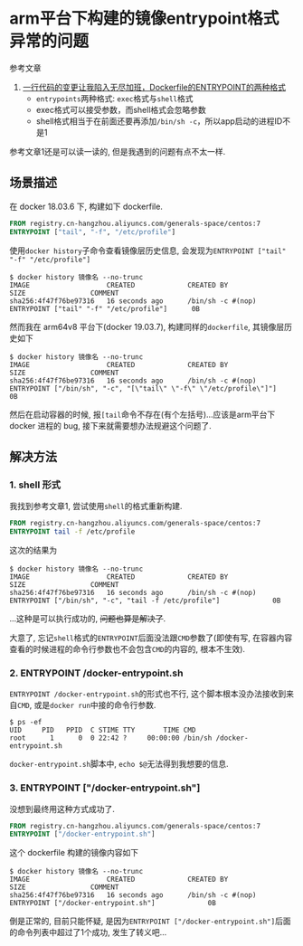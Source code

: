# arm平台下构建的镜像entrypoint格式异常的问题

参考文章

1. [一行代码的变更让我陷入无尽加班，Dockerfile的ENTRYPOINT的两种格式](https://www.pkslow.com/archives/docker-entrypoint-issue)
    - `entrypoints`两种格式: `exec`格式与`shell`格式
    - exec格式可以接受参数，而shell格式会忽略参数
    - shell格式相当于在前面还要再添加`/bin/sh -c`，所以app启动的进程ID不是1

参考文章1还是可以读一读的, 但是我遇到的问题有点不太一样.

## 场景描述

在 docker 18.03.6 下, 构建如下 dockerfile.

```dockerfile
FROM registry.cn-hangzhou.aliyuncs.com/generals-space/centos:7
ENTRYPOINT ["tail", "-f", "/etc/profile"]
```

使用`docker history`子命令查看镜像层历史信息, 会发现为`ENTRYPOINT ["tail" "-f" "/etc/profile"]`

```console
$ docker history 镜像名 --no-trunc
IMAGE                   CREATED             CREATED BY                                                      SIZE                COMMENT
sha256:4f47f76be97316   16 seconds ago      /bin/sh -c #(nop)  ENTRYPOINT ["tail" "-f" "/etc/profile"]      0B
```

然而我在 arm64v8 平台下(docker 19.03.7), 构建同样的`dockerfile`, 其镜像层历史如下

```console
$ docker history 镜像名 --no-trunc
IMAGE                   CREATED             CREATED BY                                                                              SIZE                COMMENT
sha256:4f47f76be97316   16 seconds ago      /bin/sh -c #(nop)  ENTRYPOINT ["/bin/sh", "-c", "[\"tail\" \"-f\" \"/etc/profile\"]"]    0B
```

然后在启动容器的时候, 报`[tail`命令不存在(有个左括号)...应该是arm平台下 docker 进程的 bug, 接下来就需要想办法规避这个问题了.

## 解决方法

### 1. shell 形式

我找到参考文章1, 尝试使用`shell`的格式重新构建.

```dockerfile
FROM registry.cn-hangzhou.aliyuncs.com/generals-space/centos:7
ENTRYPOINT tail -f /etc/profile
```

这次的结果为

```console
$ docker history 镜像名 --no-trunc
IMAGE                   CREATED             CREATED BY                                                                          SIZE                COMMENT
sha256:4f47f76be97316   16 seconds ago      /bin/sh -c #(nop)  ENTRYPOINT ["/bin/sh", "-c", "tail -f /etc/profile"]             0B
```

...这种是可以执行成功的, ~~问题也算是解决了~~.

大意了, 忘记`shell`格式的`ENTRYPOINT`后面没法跟`CMD`参数了(即使有写, 在容器内容查看的时候进程的命令行参数也不会包含`CMD`的内容的, 根本不生效). 

### 2. ENTRYPOINT /docker-entrypoint.sh

`ENTRYPOINT /docker-entrypoint.sh`的形式也不行, 这个脚本根本没办法接收到来自`CMD`, 或是`docker run`中接的命令行参数.

```console
$ ps -ef
UID     PID   PPID  C STIME TTY       TIME CMD
root      1      0  0 22:42 ?     00:00:00 /bin/sh /docker-entrypoint.sh
```

`docker-entrypoint.sh`脚本中, `echo $@`无法得到我想要的信息.

### 3. ENTRYPOINT ["/docker-entrypoint.sh"]

没想到最终用这种方式成功了.

```dockerfile
FROM registry.cn-hangzhou.aliyuncs.com/generals-space/centos:7
ENTRYPOINT ["/docker-entrypoint.sh"]
```

这个 dockerfile 构建的镜像内容如下


```console
$ docker history 镜像名 --no-trunc
IMAGE                   CREATED             CREATED BY                                                                          SIZE                COMMENT
sha256:4f47f76be97316   16 seconds ago      /bin/sh -c #(nop)  ENTRYPOINT ["/docker-entrypoint.sh"]             0B
```

倒是正常的, 目前只能怀疑, 是因为`ENTRYPOINT ["/docker-entrypoint.sh"]`后面的命令列表中超过了1个成功, 发生了转义吧...
